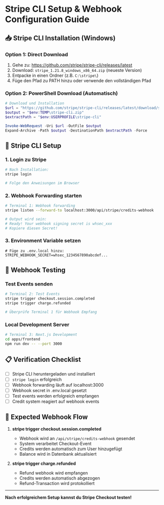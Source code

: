 # Stripe CLI Setup & Webhook Configuration Guide

## 📥 Stripe CLI Installation (Windows)

### Option 1: Direct Download
1. Gehe zu: https://github.com/stripe/stripe-cli/releases/latest
2. Download: `stripe_1.21.8_windows_x86_64.zip` (neueste Version)
3. Entpacke in einen Ordner (z.B. `C:\stripe\`)
4. Füge den Pfad zu PATH hinzu oder verwende den vollständigen Pfad

### Option 2: PowerShell Download (Automatisch)
```powershell
# Download und Installation
$url = "https://github.com/stripe/stripe-cli/releases/latest/download/stripe_1.21.8_windows_x86_64.zip"
$output = "$env:TEMP\stripe-cli.zip"
$extractPath = "$env:USERPROFILE\stripe-cli"

Invoke-WebRequest -Uri $url -OutFile $output
Expand-Archive -Path $output -DestinationPath $extractPath -Force
```

## 🔑 Stripe CLI Setup

### 1. Login zu Stripe
```bash
# Nach Installation:
stripe login

# Folge den Anweisungen im Browser
```

### 2. Webhook Forwarding starten
```bash
# Terminal 1: Webhook forwarding
stripe listen --forward-to localhost:3000/api/stripe/credits-webhook

# Output wird sein:
# Ready! Your webhook signing secret is whsec_xxx
# Kopiere diesen Secret!
```

### 3. Environment Variable setzen
```env
# Füge zu .env.local hinzu:
STRIPE_WEBHOOK_SECRET=whsec_1234567890abcdef...
```

## 🧪 Webhook Testing

### Test Events senden
```bash
# Terminal 2: Test Events
stripe trigger checkout.session.completed
stripe trigger charge.refunded

# Überprüfe Terminal 1 für Webhook Empfang
```

### Local Development Server
```bash
# Terminal 3: Next.js Development
cd apps/frontend
npm run dev -- --port 3000
```

## 📋 Verification Checklist

- [ ] Stripe CLI heruntergeladen und installiert
- [ ] `stripe login` erfolgreich
- [ ] Webhook forwarding läuft auf localhost:3000
- [ ] Webhook secret in .env.local gesetzt
- [ ] Test events werden erfolgreich empfangen
- [ ] Credit system reagiert auf webhook events

## 🎯 Expected Webhook Flow

1. **stripe trigger checkout.session.completed**
   - Webhook wird an `/api/stripe/credits-webhook` gesendet
   - System verarbeitet Checkout-Event  
   - Credits werden automatisch zum User hinzugefügt
   - Balance wird in Datenbank aktualisiert

2. **stripe trigger charge.refunded**
   - Refund webhook wird empfangen
   - Credits werden automatisch abgezogen
   - Refund-Transaction wird protokolliert

---

**Nach erfolgreichem Setup kannst du Stripe Checkout testen!**
